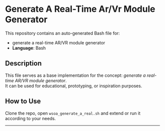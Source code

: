 # Generate A Real-Time Ar/Vr Module Generator

This repository contains an auto-generated Bash file for:

- generate a real-time AR/VR module generator
- **Language**: Bash

## Description

This file serves as a base implementation for the concept: *generate a real-time AR/VR module generator*.  
It can be used for educational, prototyping, or inspiration purposes.

## How to Use

Clone the repo, open `wsoa_generate_a_real.sh` and extend or run it according to your needs.

---


